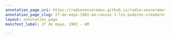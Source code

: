 ```yaml
---
annotation_page_uri: https://radiovenceremos.github.io/radio-venceremos-espanol-2/annotations/27-de-mayo-1981-am-canvas-1-los-poderes-creadores-del-pueblo.json
annotation_page_slug: 27-de-mayo-1981-am-canvas-1-los-poderes-creadores-del-pueblo
layout: annotation_page
manifest_label: 27 de mayo, 1981 - AM

---
```


